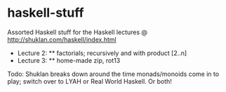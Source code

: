 haskell-stuff
=============

Assorted Haskell stuff for the Haskell lectures @ http://shuklan.com/haskell/index.html
* Lecture 2:
**   factorials; recursively and with product [2..n]
* Lecture 3:
**   home-made zip, rot13
  
  
Todo: Shuklan breaks down around the time monads/monoids come in to play; switch over to LYAH or Real World Haskell. Or both!
